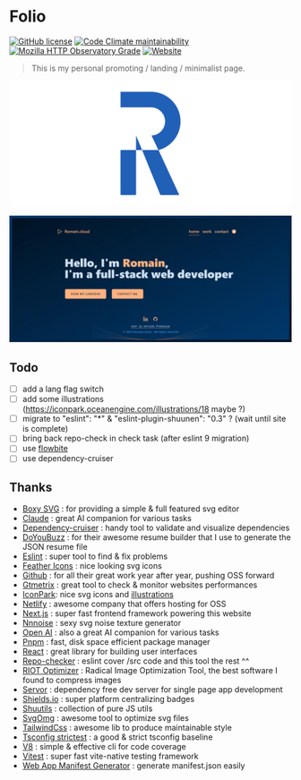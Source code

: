 # Folio

[![GitHub license](https://img.shields.io/github/license/shuunen/folio.svg?color=success)](https://github.com/Shuunen/folio/blob/master/LICENSE)
[![Code Climate maintainability](https://img.shields.io/codeclimate/maintainability/Shuunen/folio?style=flat)](https://codeclimate.com/github/Shuunen/folio)
[![Mozilla HTTP Observatory Grade](https://img.shields.io/mozilla-observatory/grade/rrl-folio.netlify.app.svg?publish)](https://observatory.mozilla.org/analyze/rrl-folio.netlify.app)
[![Website](https://img.shields.io/website/https/rrl-folio.netlify.app.svg)](https://rrl-folio.netlify.app)

> This is my personal promoting / landing / minimalist page.

![logo](docs/banner.svg)

![demo](pages/public/images/folio-4.1.0.webp)

## Todo

- [ ] add a lang flag switch
- [ ] add some illustrations (<https://iconpark.oceanengine.com/illustrations/18> maybe ?)
- [ ] migrate to "eslint": "*" & "eslint-plugin-shuunen": "0.3" ? (wait until site is complete)
- [ ] bring back repo-check in check task (after eslint 9 migration)
- [ ] use [flowbite](https://flowbite.com/docs/getting-started/next-js/)
- [ ] use dependency-cruiser

## Thanks

- [Boxy SVG](https://boxy-svg.com) : for providing a simple & full featured svg editor
- [Claude](https://claude.ai) : great AI companion for various tasks
- [Dependency-cruiser](https://github.com/sverweij/dependency-cruiser) : handy tool to validate and visualize dependencies
- [DoYouBuzz](https://doyoubuzz.com) : for their awesome resume builder that I use to generate the JSON resume file
- [Eslint](https://eslint.org) : super tool to find & fix problems
- [Feather Icons](https://feathericons.com) : nice looking svg icons
- [Github](https://github.com) : for all their great work year after year, pushing OSS forward
- [Gtmetrix](https://gtmetrix.com) : great tool to check & monitor websites performances
- [IconPark](https://iconpark.oceanengine.com/official): nice svg icons and [illustrations](https://iconpark.oceanengine.com/illustrations/18)
- [Netlify](https://netlify.com) : awesome company that offers hosting for OSS
- [Next.js](https://nextjs.org) : super fast frontend framework powering this website
- [Nnnoise](https://fffuel.co) : sexy svg noise texture generator
- [Open AI](https://chat.openai.com/) : also a great AI companion for various tasks
- [Pnpm](https://pnpm.io) : fast, disk space efficient package manager
- [React](https://react.dev) : great library for building user interfaces
- [Repo-checker](https://github.com/Shuunen/repo-checker) : eslint cover /src code and this tool the rest ^^
- [RIOT Optimizer](https://riot-optimizer.com) : Radical Image Optimization Tool, the best software I found to compress images
- [Servor](https://github.com/lukejacksonn/servor) : dependency free dev server for single page app development
- [Shields.io](https://shields.io) : super platform centralizing badges
- [Shuutils](https://github.com/Shuunen/shuutils) : collection of pure JS utils
- [SvgOmg](https://jakearchibald.github.io/svgomg) : awesome tool to optimize svg files
- [TailwindCss](https://tailwindcss.com) : awesome lib to produce maintainable style
- [Tsconfig strictest](https://www.npmjs.com/package/@tsconfig/strictest) : a good & strict tsconfig baseline
- [V8](https://github.com/demurgos/v8-coverage) : simple & effective cli for code coverage
- [Vitest](https://github.com/vitest-dev/vitest) : super fast vite-native testing framework
- [Web App Manifest Generator](https://app-manifest.firebaseapp.com) : generate manifest.json easily
